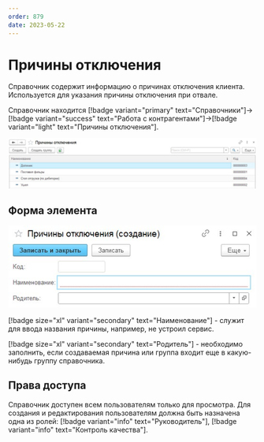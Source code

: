 ```yaml
---
order: 879
date: 2023-05-22
---
```

# Причины отключения

Справочник содержит информацию о причинах отключения клиента. Используется для указания причины отключения при отвале. 

Справочник находится [!badge variant="primary" text="Справочники"]->[!badge variant="success" text="Работа с контрагентами"]->[!badge variant="light" text="Причины отключения"].

![Форма списка причины отключения](/images/Форма_списка_причины_отключения.jpg)


## Форма элемента

![](/images/Форма_элемента_причины_отключения.jpg)


[!badge size="xl" variant="secondary" text="Наименование"] - служит для ввода названия причины, например, не устроил сервис.

[!badge size="xl" variant="secondary" text="Родитель"] - необходимо заполнить, если создаваемая причина или группа входит еще в какую-нибудь группу справочника.


## Права доступа

Справочник доступен всем пользователям только для просмотра. Для создания и редактирования пользователям должна быть назначена одна из ролей: [!badge variant="info" text="Руководитель"], [!badge variant="info" text="Контроль качества"].
